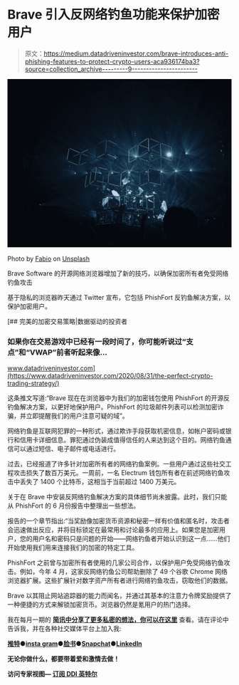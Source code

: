 # Brave 引入反网络钓鱼功能来保护加密用户

> 原文：<https://medium.datadriveninvestor.com/brave-introduces-anti-phishing-features-to-protect-crypto-users-aca936174ba3?source=collection_archive---------9----------------------->

![](img/7807e418747479067c4ea9d8caedeb4e.png)

Photo by [Fabio](https://unsplash.com/@fabioha?utm_source=medium&utm_medium=referral) on [Unsplash](https://unsplash.com?utm_source=medium&utm_medium=referral)

Brave Software 的开源网络浏览器增加了新的技巧，以确保加密所有者免受网络钓鱼攻击

基于隐私的浏览器昨天通过 Twitter 宣布，它包括 PhishFort 反钓鱼解决方案，以保护加密用户。

[](https://www.datadriveninvestor.com/2020/08/31/the-perfect-crypto-trading-strategy/) [## 完美的加密交易策略|数据驱动的投资者

### 如果你在交易游戏中已经有一段时间了，你可能听说过“支点”和“VWAP”前者听起来像…

www.datadriveninvestor.com](https://www.datadriveninvestor.com/2020/08/31/the-perfect-crypto-trading-strategy/) 

这条推文写道:“Brave 现在在浏览器中为我们的加密钱包使用 PhishFort 的开源反钓鱼解决方案，以更好地保护用户。PhishFort 的垃圾邮件列表可以检测加密诈骗，并立即提醒我们的用户注意可疑的域”。

网络钓鱼是互联网犯罪的一种形式，通过欺诈手段获取机密信息，如帐户密码或银行和信用卡详细信息。罪犯通过伪装成值得信任的人来达到这个目的。网络钓鱼通信可以通过短信、电子邮件或电话进行。

过去，已经报道了许多针对加密所有者的网络钓鱼案例。一些用户通过这些社交工程攻击损失了数百万美元。一周前，一名 Electrum 钱包所有者在前述网络钓鱼攻击中丢失了 1400 个比特币，这相当于当前超过 1400 万美元。

关于在 Brave 中安装反网络钓鱼解决方案的具体细节尚未披露。此时，我们只能从 PhishFort 的 6 月份报告中整理出一些想法。

报告的一个章节指出:“当奖励像加密货币资源和秘密一样有价值和匿名时，攻击者会迅速做出反应，并将目标锁定在最常用和讨论最多的应用上。如果您是加密用户，您的用户名和密码只是问题的开始——网络钓鱼者开始认识到这一点……他们开始使用我们用来连接我们的加密的特定工具。

PhishFort 之前曾与加密所有者使用的几家公司合作，以保护用户免受网络钓鱼攻击。例如，今年 4 月，这家反网络钓鱼公司帮助删除了 49 个谷歌 Chrome 网络浏览器扩展。这些扩展针对数字资产所有者进行网络钓鱼攻击，窃取他们的数据。

Brave 以其阻止网站追踪器的能力而闻名，并通过其基本的注意力令牌奖励提供了一种便捷的方式来解锁加密货币。浏览器仍然是氪用户的热门选择。

我在每月一期的 [**简讯中分享了更多私密的想法，你可以在这里**](https://mailchi.mp/bf8f8e8ed697/keep-in-touch-with-lukas) 查看。请在评论中告诉我，并在各种社交媒体平台上加入我:

[**推特**](https://twitter.com/WiesfleckerL)●[**insta gram**](https://www.instagram.com/lukaswiesflecker/)●[**脸书**](https://www.facebook.com/lukaswiesfleckerr)●[**Snapchat**](https://www.snapchat.com/add/luggooo)**●[**LinkedIn**](https://www.linkedin.com/in/lukas-wiesflecker-1b11251a5/)**

**无论你做什么，都要带着爱和激情去做！**

****访问专家视图—** [**订阅 DDI 英特尔**](https://datadriveninvestor.com/ddi-intel)**